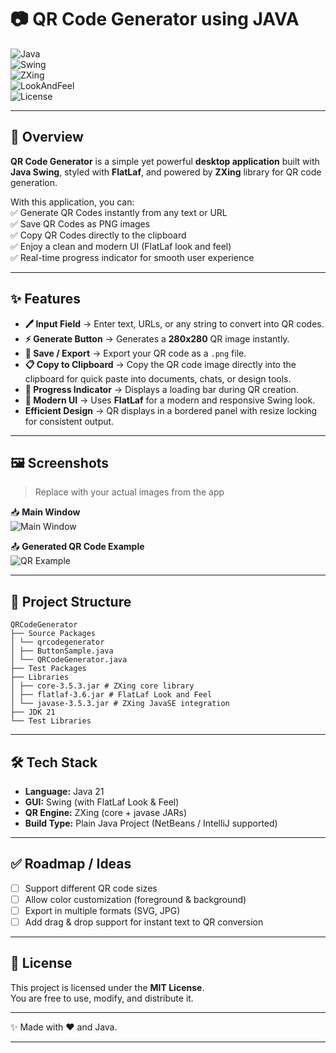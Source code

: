 # 📷 QR Code Generator using JAVA

![Java](https://img.shields.io/badge/Java-21-blue?style=flat-square&logo=openjdk)  
![Swing](https://img.shields.io/badge/GUI-Swing-brightgreen?style=flat-square&logo=java)  
![ZXing](https://img.shields.io/badge/Library-ZXing-orange?style=flat-square)  
![LookAndFeel](https://img.shields.io/badge/UI-FlatLaf-7986cb?style=flat-square)  
![License](https://img.shields.io/badge/License-MIT-yellow?style=flat-square)  

---

## 🚀 Overview  

**QR Code Generator** is a simple yet powerful **desktop application** built with **Java Swing**, styled with **FlatLaf**, and powered by **ZXing** library for QR code generation.  

With this application, you can:  
✅ Generate QR Codes instantly from any text or URL  
✅ Save QR Codes as PNG images  
✅ Copy QR Codes directly to the clipboard  
✅ Enjoy a clean and modern UI (FlatLaf look and feel)  
✅ Real-time progress indicator for smooth user experience  

---

## ✨ Features  

- **🖊️ Input Field** → Enter text, URLs, or any string to convert into QR codes.  
- **⚡ Generate Button** → Generates a **280x280** QR image instantly.  
- **💾 Save / Export** → Export your QR code as a `.png` file.  
- **📋 Copy to Clipboard** → Copy the QR code image directly into the clipboard for quick paste into documents, chats, or design tools.  
- **🔄 Progress Indicator** → Displays a loading bar during QR creation.  
- **🎨 Modern UI** → Uses **FlatLaf** for a modern and responsive Swing look.  
- **Efficient Design** → QR displays in a bordered panel with resize locking for consistent output.  

---

## 🖼️ Screenshots  

> Replace with your actual images from the app  

📥 **Main Window**  
![Main Window](images/main-window.png)  

📤 **Generated QR Code Example**  
![QR Example](images/qr-example.png)  

---

## 📂 Project Structure  
```
QRCodeGenerator
├── Source Packages
│ └── qrcodegenerator
│ ├── ButtonSample.java
│ └── QRCodeGenerator.java
├── Test Packages
├── Libraries
│ ├── core-3.5.3.jar # ZXing core library
│ ├── flatlaf-3.6.jar # FlatLaf Look and Feel
│ └── javase-3.5.3.jar # ZXing JavaSE integration
├── JDK 21
└── Test Libraries
```
---

## 🛠️ Tech Stack  

- **Language:** Java 21  
- **GUI:** Swing (with FlatLaf Look & Feel)  
- **QR Engine:** ZXing (core + javase JARs)  
- **Build Type:** Plain Java Project (NetBeans / IntelliJ supported)  

---

## ✅ Roadmap / Ideas  

- [ ] Support different QR code sizes  
- [ ] Allow color customization (foreground & background)  
- [ ] Export in multiple formats (SVG, JPG)  
- [ ] Add drag & drop support for instant text to QR conversion  

---

## 📜 License  

This project is licensed under the **MIT License**.  
You are free to use, modify, and distribute it.  

---

✨ Made with ❤️ and Java.  

---
